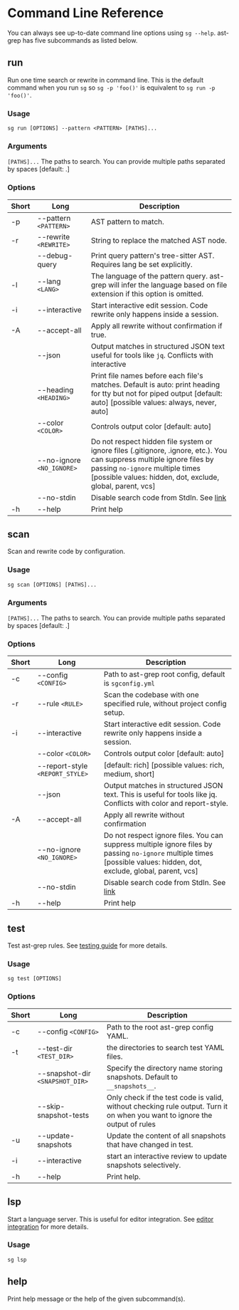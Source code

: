 # Command Line Reference

You can always see up-to-date command line options using `sg --help`.
ast-grep has five subcommands as listed below.

## run
Run one time search or rewrite in command line. This is the default command when you run `sg` so `sg -p 'foo()'` is equivalent to `sg run -p 'foo()'`.

### Usage

```shell
sg run [OPTIONS] --pattern <PATTERN> [PATHS]...
```

### Arguments

`[PATHS]...`  The paths to search. You can provide multiple paths separated by spaces [default: .]

### Options

| Short | Long | Description |
|-------|------|-------------|
| -p| --pattern `<PATTERN>` |  AST pattern to match. |
| -r| --rewrite `<REWRITE>` |  String to replace the matched AST node. |
|   | --debug-query         |  Print query pattern's tree-sitter AST. Requires lang be set explicitly. |
| -l| --lang `<LANG>`       |  The language of the pattern query. ast-grep will infer the language based on file extension if this option is omitted. |
| -i| --interactive         |  Start interactive edit session. Code rewrite only happens inside a session. |
| -A|  --accept-all         |  Apply all rewrite without confirmation if true. |
|   |  --json               |  Output matches in structured JSON text useful for tools like `jq`. Conflicts with interactive|
|   |  --heading `<HEADING>` | Print file names before each file's matches. Default is auto: print heading for tty but not for piped output [default: auto] [possible values: always, never, auto] |
|   |  --color `<COLOR>`     | Controls output color [default: auto] |
|   |  --no-ignore `<NO_IGNORE>`  | Do not respect hidden file system or ignore files (.gitignore, .ignore, etc.). You can suppress multiple ignore files by passing `no-ignore` multiple times [possible values: hidden, dot, exclude, global, parent, vcs] |
|   |  --no-stdin           | Disable search code from StdIn. See [link](/guide/tooling-overview.html#disable-stdin-mode) |
|-h | --help                | Print help |

## scan
Scan and rewrite code by configuration.

### Usage

```shell
sg scan [OPTIONS] [PATHS]...
```

### Arguments
`[PATHS]...`  The paths to search. You can provide multiple paths separated by spaces [default: .]

### Options

| Short | Long | Description |
|-------|------|-------------|
| -c | --config `<CONFIG>`| Path to ast-grep root config, default is `sgconfig.yml` |
| -r | --rule `<RULE>`| Scan the codebase with one specified rule, without project config setup.|
| -i | --interactive|Start interactive edit session. Code rewrite only happens inside a session.|
| | --color `<COLOR>`|Controls output color [default: auto]|
| | --report-style `<REPORT_STYLE>` | [default: rich] [possible values: rich, medium, short]
| | --json |Output matches in structured JSON text. This is useful for tools like jq. Conflicts with color and report-style.|
| -A | --accept-all | Apply all rewrite without confirmation |
| | --no-ignore `<NO_IGNORE>` | Do not respect ignore files. You can suppress multiple ignore files by passing `no-ignore` multiple times [possible values: hidden, dot, exclude, global, parent, vcs] |
|   |  --no-stdin           | Disable search code from StdIn. See [link](/guide/tooling-overview.html#disable-stdin-mode) |
| -h| --help|Print help|

##   test
Test ast-grep rules. See [testing guide](/guide/test-rule.html) for more details.

### Usage

```shell
sg test [OPTIONS]
```

### Options

| Short | Long | Description |
|-------|------|-------------|
| -c| --config `<CONFIG>`             |Path to the root ast-grep config YAML.|
| -t| --test-dir `<TEST_DIR>`         |the directories to search test YAML files.|
|   | --snapshot-dir `<SNAPSHOT_DIR>` |Specify the directory name storing snapshots. Default to `__snapshots__`.|
|   | --skip-snapshot-tests           |Only check if the test code is valid, without checking rule output. Turn it on when you want to ignore the output of rules|
| -u| --update-snapshots              |Update the content of all snapshots that have changed in test.|
| -i| --interactive                   |start an interactive review to update snapshots selectively.|
| -h| --help                          |Print help.|

##   lsp

Start a language server. This is useful for editor integration. See [editor integration](/guide/editor-integration.html) for more details.

### Usage

```shell
sg lsp
```

##   help
Print help message or the help of the given subcommand(s).
